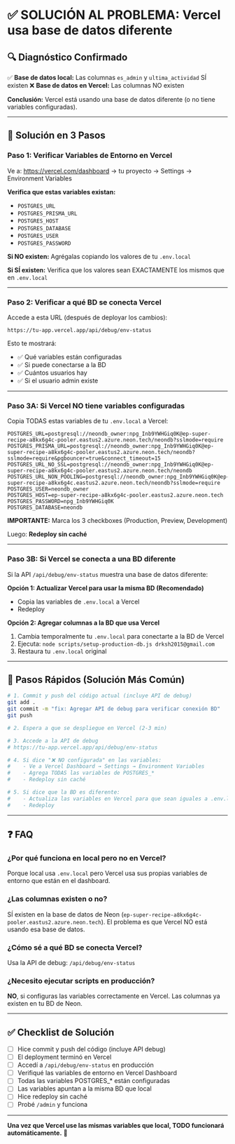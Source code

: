 # ✅ SOLUCIÓN AL PROBLEMA: Vercel usa base de datos diferente

## 🔍 Diagnóstico Confirmado

✅ **Base de datos local:** Las columnas `es_admin` y `ultima_actividad` SÍ existen
❌ **Base de datos en Vercel:** Las columnas NO existen

**Conclusión:** Vercel está usando una base de datos diferente (o no tiene variables configuradas).

---

## 🎯 Solución en 3 Pasos

### Paso 1: Verificar Variables de Entorno en Vercel

Ve a: https://vercel.com/dashboard → tu proyecto → Settings → Environment Variables

**Verifica que estas variables existan:**
- `POSTGRES_URL`
- `POSTGRES_PRISMA_URL`
- `POSTGRES_HOST`
- `POSTGRES_DATABASE`
- `POSTGRES_USER`
- `POSTGRES_PASSWORD`

**Si NO existen:** Agrégalas copiando los valores de tu `.env.local`

**Si SÍ existen:** Verifica que los valores sean EXACTAMENTE los mismos que en `.env.local`

---

### Paso 2: Verificar a qué BD se conecta Vercel

Accede a esta URL (después de deployar los cambios):

```
https://tu-app.vercel.app/api/debug/env-status
```

Esto te mostrará:
- ✅ Qué variables están configuradas
- ✅ Si puede conectarse a la BD
- ✅ Cuántos usuarios hay
- ✅ Si el usuario admin existe

---

### Paso 3A: Si Vercel NO tiene variables configuradas

Copia TODAS estas variables de tu `.env.local` a Vercel:

```env
POSTGRES_URL=postgresql://neondb_owner:npg_Inb9YWHGiq0K@ep-super-recipe-a8kx6g4c-pooler.eastus2.azure.neon.tech/neondb?sslmode=require
POSTGRES_PRISMA_URL=postgresql://neondb_owner:npg_Inb9YWHGiq0K@ep-super-recipe-a8kx6g4c-pooler.eastus2.azure.neon.tech/neondb?sslmode=require&pgbouncer=true&connect_timeout=15
POSTGRES_URL_NO_SSL=postgresql://neondb_owner:npg_Inb9YWHGiq0K@ep-super-recipe-a8kx6g4c-pooler.eastus2.azure.neon.tech/neondb
POSTGRES_URL_NON_POOLING=postgresql://neondb_owner:npg_Inb9YWHGiq0K@ep-super-recipe-a8kx6g4c.eastus2.azure.neon.tech/neondb?sslmode=require
POSTGRES_USER=neondb_owner
POSTGRES_HOST=ep-super-recipe-a8kx6g4c-pooler.eastus2.azure.neon.tech
POSTGRES_PASSWORD=npg_Inb9YWHGiq0K
POSTGRES_DATABASE=neondb
```

**IMPORTANTE:** Marca los 3 checkboxes (Production, Preview, Development)

Luego: **Redeploy sin caché**

---

### Paso 3B: Si Vercel se conecta a una BD diferente

Si la API `/api/debug/env-status` muestra una base de datos diferente:

**Opción 1: Actualizar Vercel para usar la misma BD (Recomendado)**
- Copia las variables de `.env.local` a Vercel
- Redeploy

**Opción 2: Agregar columnas a la BD que usa Vercel**
1. Cambia temporalmente tu `.env.local` para conectarte a la BD de Vercel
2. Ejecuta: `node scripts/setup-production-db.js drksh2015@gmail.com`
3. Restaura tu `.env.local` original

---

## 🚀 Pasos Rápidos (Solución Más Común)

```bash
# 1. Commit y push del código actual (incluye API de debug)
git add .
git commit -m "fix: Agregar API de debug para verificar conexión BD"
git push

# 2. Espera a que se despliegue en Vercel (2-3 min)

# 3. Accede a la API de debug
# https://tu-app.vercel.app/api/debug/env-status

# 4. Si dice "❌ NO configurada" en las variables:
#    - Ve a Vercel Dashboard → Settings → Environment Variables
#    - Agrega TODAS las variables de POSTGRES_*
#    - Redeploy sin caché

# 5. Si dice que la BD es diferente:
#    - Actualiza las variables en Vercel para que sean iguales a .env.local
#    - Redeploy
```

---

## ❓ FAQ

### ¿Por qué funciona en local pero no en Vercel?

Porque local usa `.env.local` pero Vercel usa sus propias variables de entorno que están en el dashboard.

### ¿Las columnas existen o no?

SÍ existen en la base de datos de Neon (`ep-super-recipe-a8kx6g4c-pooler.eastus2.azure.neon.tech`).
El problema es que Vercel NO está usando esa base de datos.

### ¿Cómo sé a qué BD se conecta Vercel?

Usa la API de debug: `/api/debug/env-status`

### ¿Necesito ejecutar scripts en producción?

**NO**, si configuras las variables correctamente en Vercel. Las columnas ya existen en tu BD de Neon.

---

## ✅ Checklist de Solución

- [ ] Hice commit y push del código (incluye API debug)
- [ ] El deployment terminó en Vercel
- [ ] Accedí a `/api/debug/env-status` en producción
- [ ] Verifiqué las variables de entorno en Vercel Dashboard
- [ ] Todas las variables POSTGRES_* están configuradas
- [ ] Las variables apuntan a la misma BD que local
- [ ] Hice redeploy sin caché
- [ ] Probé `/admin` y funciona

---

**Una vez que Vercel use las mismas variables que local, TODO funcionará automáticamente.** 🎉
